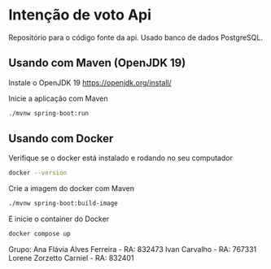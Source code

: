 # Intenção de voto Api

Repositório para o código fonte da api.
Usado banco de dados PostgreSQL.

## Usando com Maven (OpenJDK 19)

Instale o OpenJDK 19 https://openjdk.org/install/

Inicie a aplicação com Maven

```bash
./mvnw spring-boot:run
```

## Usando com Docker

Verifique se o docker está instalado e rodando no seu computador

```bash
docker --version
```

Crie a imagem do docker com Maven

```bash
./mvnw spring-boot:build-image
```

E inicie o container do Docker

```bash
docker compose up
```

Grupo:
Ana Flávia Alves Ferreira - RA: 832473
Ivan Carvalho - RA: 767331
Lorene Zorzetto Carniel - RA: 832401
